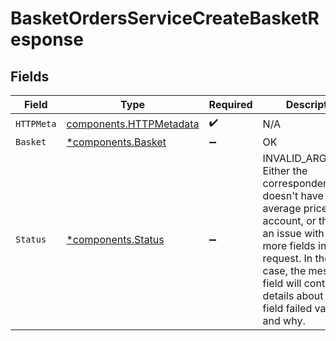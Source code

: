 # BasketOrdersServiceCreateBasketResponse


## Fields

| Field                                                                                                                                                                                                                                                         | Type                                                                                                                                                                                                                                                          | Required                                                                                                                                                                                                                                                      | Description                                                                                                                                                                                                                                                   |
| ------------------------------------------------------------------------------------------------------------------------------------------------------------------------------------------------------------------------------------------------------------- | ------------------------------------------------------------------------------------------------------------------------------------------------------------------------------------------------------------------------------------------------------------- | ------------------------------------------------------------------------------------------------------------------------------------------------------------------------------------------------------------------------------------------------------------- | ------------------------------------------------------------------------------------------------------------------------------------------------------------------------------------------------------------------------------------------------------------- |
| `HTTPMeta`                                                                                                                                                                                                                                                    | [components.HTTPMetadata](../../models/components/httpmetadata.md)                                                                                                                                                                                            | :heavy_check_mark:                                                                                                                                                                                                                                            | N/A                                                                                                                                                                                                                                                           |
| `Basket`                                                                                                                                                                                                                                                      | [*components.Basket](../../models/components/basket.md)                                                                                                                                                                                                       | :heavy_minus_sign:                                                                                                                                                                                                                                            | OK                                                                                                                                                                                                                                                            |
| `Status`                                                                                                                                                                                                                                                      | [*components.Status](../../models/components/status.md)                                                                                                                                                                                                       | :heavy_minus_sign:                                                                                                                                                                                                                                            | INVALID_ARGUMENT: Either the correspondent doesn't have a valid average price account, or there was an issue with one or more fields in the request.  In the latter case, the message field will contain details about which field failed validation and why. |